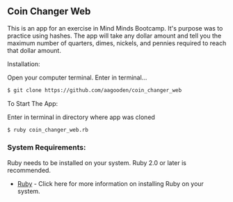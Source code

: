 ## Coin Changer Web

This is an app for an exercise in Mind Minds Bootcamp.  It's purpose was to practice using hashes.  The app will take any dollar amount and tell you the maximum number of quarters, dimes, nickels, and pennies required to reach that dollar amount.    

Installation:

Open your computer terminal. Enter in terminal...
```sh
$ git clone https://github.com/aagooden/coin_changer_web
```
To Start The App:

Enter in terminal in directory where app was cloned
```sh
$ ruby coin_changer_web.rb
```
### System Requirements:
Ruby needs to be installed on your system.  Ruby 2.0 or later is recommended.  
* [Ruby](https://www.ruby-lang.org/en/documentation/installation/) - Click here for more information on installing Ruby on your system.
